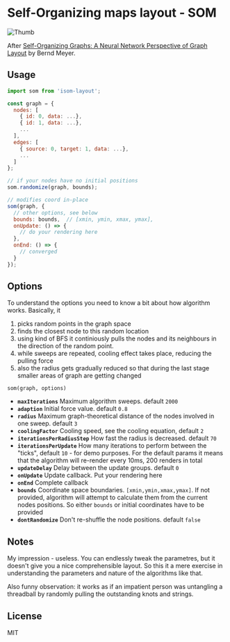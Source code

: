 # Self-Organizing maps layout - SOM

![Thumb](https://w8r.github.io/isom-layout/demo/thumbnail.png)

After [Self-Organizing Graphs: A Neural Network Perspective of Graph Layout](https://pdfs.semanticscholar.org/a0e4/2f00c86df822d2caa0796b2b04d63c6ec96b.pdf) by Bernd Meyer.

## Usage

```js
import som from 'isom-layout';

const graph = {
  nodes: [
    { id: 0, data: ...},
    { id: 1, data: ...},
    ...
  ],
  edges: [
    { source: 0, target: 1, data: ...},
    ...
  ]
};

// if your nodes have no initial positions
som.randomize(graph, bounds);

// modifies coord in-place
som(graph, {
  // other options, see below
  bounds: bounds,  // [xmin, ymin, xmax, ymax],
  onUpdate: () => {
    // do your rendering here
  },
  onEnd: () => {
    // converged
  }
});
```

## Options

To understand the options you need to know a bit about how algorithm works.
Basically, it

  1. picks random points in the graph space
  2. finds the closest node to this random location
  3. using kind of BFS it continiously pulls the nodes and its neighbours in the direction of the random point.
  4. while sweeps are repeated, cooling effect takes place, reducing the pulling force
  5. also the radius gets gradually reduced so that during the last stage smaller areas of graph are getting changed

`som(graph, options)`

* **`maxIterations`** Maximum algorithm sweeps. default `2000`
* **`adaption`** Initial force value. default `0.8`
* **`radius`** Maximum graph-theoretical distance of the nodes involved in one sweep. default `3`
* **`coolingFactor`** Cooling speed, see the cooling equation, default `2`
* **`iterationsPerRadiusStep`** How fast the radius is decreased. default `70`
* **`iterationsPerUpdate`** How many iterations to perform between the "ticks", default `10` - for demo purposes. For the default params it means that the algorithm will re-render every 10ms, 200 renders in total
* **`updateDelay`** Delay between the update groups. default `0`
* **`onUpdate`** Update callback. Put your rendering here
* **`onEnd`** Complete callback
* **`bounds`** Coordinate space boundaries. `[xmin,ymin,xmax,ymax]`. If not provided, algorithm will attempt to calculate them from the current nodes positions. So either `bounds` or initial coordinates have to be provided
* **`dontRandomize`** Don't re-shuffle the node positions. default `false`

## Notes

My impression - useless. You can endlessly tweak the parametres, but it doesn't
give you a nice comprehensible layout. So this it a mere exercise in understanding
the parameters and nature of the algorithms like that.

Also funny observation: it works as if an impatient person was untangling a threadball
by randomly pulling the outstanding knots and strings.

## License

MIT
